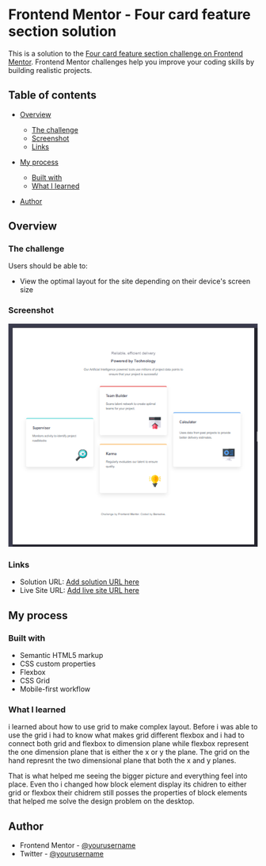 # Frontend Mentor - Four card feature section solution

This is a solution to the [Four card feature section challenge on Frontend Mentor](https://www.frontendmentor.io/challenges/four-card-feature-section-weK1eFYK). Frontend Mentor challenges help you improve your coding skills by building realistic projects. 

## Table of contents

- [Overview](#overview)
  - [The challenge](#the-challenge)
  - [Screenshot](#screenshot)
  - [Links](#links)
- [My process](#my-process)
  - [Built with](#built-with)
  - [What I learned](#what-i-learned)

- [Author](#author)




## Overview

### The challenge

Users should be able to:

- View the optimal layout for the site depending on their device's screen size

### Screenshot

![](./screenshot/four-card-feature-screenshoot.png)


### Links

- Solution URL: [Add solution URL here](https://your-solution-url.com)
- Live Site URL: [Add live site URL here](https://your-live-site-url.com)

## My process

### Built with

- Semantic HTML5 markup
- CSS custom properties
- Flexbox
- CSS Grid
- Mobile-first workflow


### What I learned

i learned about how to use grid to make complex layout. Before i was able to use the grid i had to know what makes grid different flexbox and i had to connect both grid and flexbox to dimension plane while flexbox represent the one dimension plane that is either the x or y the plane. The grid on the hand represnt the two dimensional plane that both the x and y planes. 

That is what helped me seeing the bigger picture and everything feel into place. Even tho i changed how block element  display its chidren to either grid or flexbox their chidrem still posses the properties of block elements that helped me solve the design problem on the desktop. 

## Author

- Frontend Mentor - [@yourusername](https://www.frontendmentor.io/profile/Bensolve)
- Twitter - [@yourusername](https://x.com/Benjaminkissa1)
